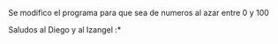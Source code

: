 Se modifico el programa para que sea de numeros al azar entre 0 y 100

Saludos al Diego y al Izangel :*

